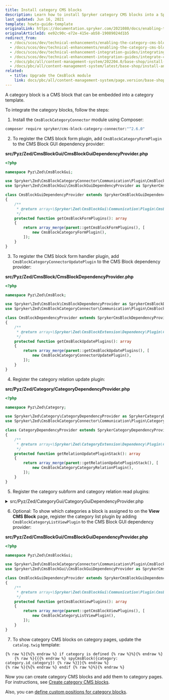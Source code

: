 ```yaml
---
title: Install category CMS blocks
description: Learn how to install Spryker category CMS blocks into a Spryker project and show them on Category Pages.
last_updated: Jun 16, 2021
template: howto-guide-template
originalLink: https://documentation.spryker.com/2021080/docs/enabling-the-category-cms-block
originalArticleId: ee92c90c-e72e-415e-ab58-19089024d1b5
redirect_from:
  - /docs/scos/dev/technical-enhancements/enabling-the-category-cms-block.html
  - /docs/scos/dev/technical-enhancements/enabling-the-category-cms-blocks.html
  - /docs/scos/dev/technical-enhancement-integration-guides/integrating-category-cms-blocks.html
  - /docs/scos/dev/technical-enhancement-integration-guides/integrate-category-cms-blocks.html
  - /docs/pbc/all/content-management-system/202204.0/base-shop/install-and-upgrade/install-category-cms-blocks.html
  - /docs/pbc/all/content-management-system/latest/base-shop/install-and-upgrade/install-category-cms-blocks.html
related:
  - title: Upgrade the CmsBlock module
    link: docs/pbc/all/content-management-system/page.version/base-shop/install-and-upgrade/upgrade-modules/upgrade-the-cmsblock-module.html
---
```


A category block is a CMS block that can be embedded into a category template.

To integrate the category blocks, follow the steps:

1. Install the `CmsBlockCategoryConnector` module using Composer:

```bash
composer require spryker/cms-block-category-connector:"^2.6.0"
```

2. To register the CMS block form plugin, add `CmsBlockCategoryFormPlugin` to the CMS Block GUI dependency provider:

**src/Pyz/Zed/CmsBlockGui/CmsBlockGuiDependencyProvider.php**

```php
<?php

namespace Pyz\Zed\CmsBlockGui;

use Spryker\Zed\CmsBlockCategoryConnector\Communication\Plugin\CmsBlockCategoryFormPlugin;
use Spryker\Zed\CmsBlockGui\CmsBlockGuiDependencyProvider as SprykerCmsBlockGuiDependencyProvider;

class CmsBlockGuiDependencyProvider extends SprykerCmsBlockGuiDependencyProvider
{
    /**
     * @return array<\Spryker\Zed\CmsBlockGui\Communication\Plugin\CmsBlockFormPluginInterface>
     */
    protected function getCmsBlockFormPlugins(): array
    {
        return array_merge(parent::getCmsBlockFormPlugins(), [
            new CmsBlockCategoryFormPlugin(),
        ]);
    }
}

```

3. To register the CMS block form handler plugin, add `CmsBlockCategoryConnectorUpdatePlugin` to the CMS Block dependency provider:

**src/Pyz/Zed/CmsBlock/CmsBlockDependencyProvider.php**

```php
<?php

namespace Pyz\Zed\CmsBlock;

use Spryker\Zed\CmsBlock\CmsBlockDependencyProvider as SprykerCmsBlockDependencyProvider;
use Spryker\Zed\CmsBlockCategoryConnector\Communication\Plugin\CmsBlockCategoryConnectorUpdatePlugin;

class CmsBlockDependencyProvider extends SprykerCmsBlockDependencyProvider
{
    /**
     * @return array<\Spryker\Zed\CmsBlockExtension\Dependency\Plugin\CmsBlockUpdatePluginInterface>
     */
    protected function getCmsBlockUpdatePlugins(): array
    {
        return array_merge(parent::getCmsBlockUpdatePlugins(), [
            new CmsBlockCategoryConnectorUpdatePlugin(),
        ]);
    }
}
```

4. Register the category relation update plugin:

**src/Pyz/Zed/Category/CategoryDependencyProvider.php**

```php
<?php

namespace Pyz\Zed\Category;

use Spryker\Zed\Category\CategoryDependencyProvider as SprykerCategoryDependencyProvider;
use Spryker\Zed\CmsBlockCategoryConnector\Communication\Plugin\Category\CmsBlockCategoryCategoryRelationPlugin;

class CategoryDependencyProvider extends SprykerCategoryDependencyProvider
{
    /**
     * @return array<\Spryker\Zed\CategoryExtension\Dependency\Plugin\CategoryRelationUpdatePluginInterface>
     */
    protected function getRelationUpdatePluginStack(): array
    {
        return array_merge(parent::getRelationUpdatePluginStack(), [
            new CmsBlockCategoryCategoryRelationPlugin(),
        ]);
    }
}
```

5. Register the category subform and category relation read plugins:

<details>
  <summary>src/Pyz/Zed/CategoryGui/CategoryGuiDependencyProvider.php</summary>

```php
<?php

namespace Pyz\Zed\CategoryGui;

use Spryker\Zed\CategoryGui\CategoryGuiDependencyProvider as SpykerCategoryGuiDependencyProvider;
use Spryker\Zed\CmsBlockCategoryConnector\Communication\Plugin\CategoryGui\CmsBlockCategoryRelationReadPlugin;
use Spryker\Zed\CmsBlockCategoryConnector\Communication\Plugin\CategoryGui\CmsBlockSubformCategoryFormPlugin;

/**
 * @method \Spryker\Zed\CategoryGui\CategoryGuiConfig getConfig()
 */
class CategoryGuiDependencyProvider extends SpykerCategoryGuiDependencyProvider
{
    /**
     * @return array<\Spryker\Zed\CategoryGuiExtension\Dependency\Plugin\CategoryFormPluginInterface>
     */
    protected function getCategoryFormPlugins(): array
    {
        return [
            new CmsBlockSubformCategoryFormPlugin(),
        ];
    }

    /**
     * @return array<\Spryker\Zed\CategoryGuiExtension\Dependency\Plugin\CategoryRelationReadPluginInterface>
     */
    protected function getCategoryRelationReadPlugins(): array
    {
        return [
            new CmsBlockCategoryRelationReadPlugin(),
        ];
    }
}
```

</details>

6. Optional: To show which categories a block is assigned to on the **View CMS Block** page, register the category list plugin by adding `CmsBlockCategoryListViewPlugin` to the CMS Block GUI dependency provider:

**src/Pyz/Zed/CmsBlockGui/CmsBlockGuiDependencyProvider.php**

```php
<?php

namespace Pyz\Zed\CmsBlockGui;

use Spryker\Zed\CmsBlockCategoryConnector\Communication\Plugin\CmsBlockCategoryListViewPlugin;
use Spryker\Zed\CmsBlockGui\CmsBlockGuiDependencyProvider as SprykerCmsBlockGuiDependencyProvider;

class CmsBlockGuiDependencyProvider extends SprykerCmsBlockGuiDependencyProvider
{
    /**
     * @return array<\Spryker\Zed\CmsBlockGui\Communication\Plugin\CmsBlockViewPluginInterface>
     */
    protected function getCmsBlockViewPlugins(): array
    {
        return array_merge(parent::getCmsBlockViewPlugins(), [
            new CmsBlockCategoryListViewPlugin(),
        ]);
    }
}
```

7. To show category CMS blocks on category pages, update the `catalog.twig` template:

```twig
{% raw %}{%{% endraw %} if category is defined {% raw %}%}{% endraw %}
	{% raw %}{{{% endraw %} spyCmsBlock({category: category.id_category}) {% raw %}}}{% endraw %}
{% raw %}{%{% endraw %} endif {% raw %}%}{% endraw %}
```

Now you can create category CMS blocks and add them to category pages. For instructions, see [Create category CMS blocks](/docs/pbc/all/content-management-system/{{page.version}}/base-shop/manage-in-the-back-office/blocks/create-category-cms-blocks.html).

Also, you can [define custom positions for category blocks](/docs/pbc/all/content-management-system/{{page.version}}/base-shop/tutorials-and-howtos/define-positions-for-category-cms-blocks.html).

